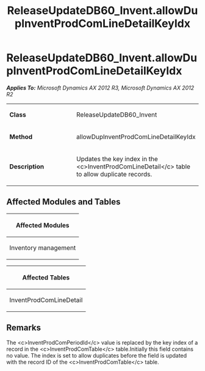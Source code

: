 ﻿---
title: ReleaseUpdateDB60_Invent.allowDupInventProdComLineDetailKeyIdx
TOCTitle: ReleaseUpdateDB60_Invent.allowDupInventProdComLineDetailKeyIdx
ms:assetid: 5d848d68-af40-d932-f56a-433aac8c13ae
ms:mtpsurl: https://msdn.microsoft.com/en-us/library/JJ719008(v=AX.60)
ms:contentKeyID: 49708547
ms.date: 05/18/2015
mtps_version: v=AX.60
---

# ReleaseUpdateDB60\_Invent.allowDupInventProdComLineDetailKeyIdx 


_**Applies To:** Microsoft Dynamics AX 2012 R3, Microsoft Dynamics AX 2012 R2_

<table>
<colgroup>
<col style="width: 50%" />
<col style="width: 50%" />
</colgroup>
<tbody>
<tr class="odd">
<td><p><strong>Class</strong></p></td>
<td><p>ReleaseUpdateDB60_Invent</p></td>
</tr>
<tr class="even">
<td><p><strong>Method</strong></p></td>
<td><p>allowDupInventProdComLineDetailKeyIdx</p></td>
</tr>
<tr class="odd">
<td><p><strong>Description</strong></p></td>
<td><p>Updates the key index in the &lt;c&gt;InventProdComLineDetail&lt;/c&gt; table to allow duplicate records.</p></td>
</tr>
</tbody>
</table>


## Affected Modules and Tables

<table>
<colgroup>
<col style="width: 100%" />
</colgroup>
<thead>
<tr class="header">
<th><p>Affected Modules</p></th>
</tr>
</thead>
<tbody>
<tr class="odd">
<td><p>Inventory management</p></td>
</tr>
</tbody>
</table>


<table>
<colgroup>
<col style="width: 100%" />
</colgroup>
<thead>
<tr class="header">
<th><p>Affected Tables</p></th>
</tr>
</thead>
<tbody>
<tr class="odd">
<td><p>InventProdComLineDetail</p></td>
</tr>
</tbody>
</table>


## Remarks

The \<c\>InventProdComPeriodId\</c\> value is replaced by the key index of a record in the \<c\>InventProdComTable\</c\> table.Initially this field contains no value. The index is set to allow duplicates before the field is updated with the record ID of the \<c\>InventProdComTable\</c\> table.

  


